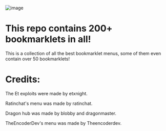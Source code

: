 ![image](https://user-images.githubusercontent.com/119009502/235761240-2665e387-3e9d-4ce7-9873-51116ca52f91.png)

# This repo contains 200+ bookmarklets in all!

This is a collection of all the best bookmarklet menus, some of them even contain over 50 bookmarklets!


# Credits: 

The Et exploits were made by etxnight.

Ratinchat's menu was made by ratinchat.

Dragon hub was made by blobby and dragonmaster.

TheEncoderDev's menu was made by Theencoderdev.


